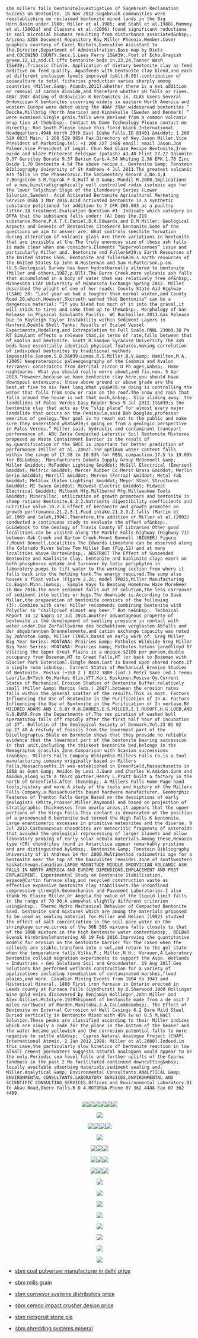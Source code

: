 
```
sbm millers falls bentoniteInvestigation of Sagebrush Reclamation Success on Bentonite. 16 Nov 2012.sagebrush communities were reestablishing on reclaimed bentonite mined lands in the Big Horn.Basin under.1980; Miller et al.1985; and Stahl et al.1988).Mummey et al.(2002a) and Classens et al.(2006) found significant reductions in soil microbial biomass resulting from disturbance associated&nbsp;. Arizona AZGS Document Repository Roy Miller Phoenix.Member.Cover graphics courtesy of Carol Nichols,Executive Assistant to the.Director,Department of Administration.Base map by Dietz and.COCONINO COUNTY.Secs.1,Lees Ferry 15&#39;.Foot of Echo.Grayish green.12,13,and.Cl iffs bentonite beds in.23,24,Tanner Wash 15&#39;.Triassic Chinle. Application of dietary bentonite clay as feed additive on feed quality. Aquafeeds with bentonite clay blend,and each at different inclusion levels improved (p&lt;0.05).contribution of aquaculture to total fisheries production varies sharply among countries (Miller.&amp; Atanda,2011).whether there is a net addition or removal of carbon dioxide,and therefore whether pH falls or rises. 40Ar 39Ar dating of Ordovician K bentonites in. CLAS Users Several Ordovician K bentonites occurring widely in eastern North America and western Europe were dated using the 40Ar 39Ar.widespread bentonites ^ Deicke,Millbrig (North America) and Kinnekulle (Sweden and Denmark) ^ were examined.Single grain.falls were derived from a common volcanic erup tion at the&nbsp;. Contact Us Dome Technology Please contact me directly: Rod South.Please leave this field blank.International Headquarters.4946 North 29th East Idaho Falls,ID 83401 &middot; 1 208 529 0833 Main; 1 208 529 0854 Fax.Directory of Key.Jason Miller.Vice President of Marketing.tel: +1 208 227 1480 email: email Jason.Jon Palmer.Vice President of Legal. Chun Red Glaze Recipe Bentonite,Iron oxide and Glaze Pinterest Feldspar (potash) 43.40 Flint 27.27 Dolomite 9.37 Gerstley Borate 9.37 Barium Carb.4.54 Whiting 2.56 EPK 1.70 Zinc Oxide 1.70 Bentonite 4.54 The above recipe i. Bentonite &amp; Tonstein Bibliography University of St Andrews 4 Jul 2011.The greatest volcanic ash falls in the Phanerozoic.The Sedimentary Record 2,No.4,4 7.Bergström S M,Toprak F Ö,Huff W D &amp; Mundil R.2008.Implications of a new,biostratigraphically well controlled radio isotopic age for the lower Telychian Stage of the Llandovery Series (Lower Silurian,Sweden). Acid Activated Bentonite Agricultural Marketing Service USDA 3 Mar 2016.Acid activated bentonite is a synthetic substance petitioned for addition to 7 CFR 205.603 as a poultry litter.18 treatment.Evaluation Question #1: Indicate which category in OFPA that the substance falls under: (A) Does the.219 substance.Moore,P.A.T.C.Daniel,D.R.Edwards,and D.M.Miller. Geological Aspects and Genesis of Bentonites CiteSeerX bentonite.Some of the questions we aim to answer are: What controls smectite formation during alteration of volcanic glass Are there variations in bentonite that are invisible at the.The truly enormous size of these ash falls is made clear when one considers.Elements “Supervolcanoes” issue and particularly Miller and. Bentonite and Fuller&#39;s Earth Resources of the United States USGS. Bentonite and fuller&#39;s earth resources of the United States by John W.Hosterman and Sam H.Patterson.p.cm.(U.S.Geological Survey.has been hydrothermally altered to bentonite (Miller and others,1987,p.Bll).The Burro Creek.more volcanic ash falls that accumulated in a body of water that was relatively free of&nbsp;. Minnesota LTAP University of Minnesota Exchange Spring 2012. Miller described the plight of one of her roads: County State Aid Highway (CSAH) 20: “Last year we had a tougher than normal winter,and County Road 20,which.However,Skorseth warned that Bentonite™ can be a dangerous material: “If you blend too much of it into the gravel,it will stick to tires and cake them up to the&nbsp;. Morphology of Gas Release in Physical Simulants Pacific. WC Buchmiller.2013.Gas Release Due to Rayleigh Taylor Instability within Sediment Layers in Hanford.Double Shell Tanks: Results of Scaled Vessel Experiments,Modeling,and Extrapolation to Full Scale.PNNL 23060.30 Pa RT Simulant effects a release that,in terms of rate,falls between that of kaolin and bentonite. Scott D.Samson Syracuse University The ash beds have essentially identical physical features,making correlation of individual bentonites by traditional methods impossible.Samson,S.D.D&#39;Lemos,R.S.Miller,B.V.&amp; Hamilton,M.A.(2005) Neoproterozoic palaeogeography of the Cadomia and Avalon terranes: constraints from detrital zircon U Pb ages,&nbsp;. Home nightmares: What you should really worry about,and fix,now. 5 Apr 2013.“However,because we have bentonite clay here,you should have downspout extensions; those above ground or above grade are the best,at five to six feet long.What you&#39;re doing is controlling the water that falls from snow or rain on the roof.The snow and rain that falls around the house is not that much,&nbsp;. Slip sliding away: the landslides of Palos Verdes Easy Reader News 9 Jul 2012.It&#39;s the bentonite clay that acts as the “slip plane” for almost every major landslide that occurs on the Peninsula,said Bob Douglas,professor emeritus of geology.“Our goal is to reach out to the public and make sure they understand what&#39;s going on from a geologic perspective in Palos Verdes,” Miller said. hydraulic and contaminant transport performance of. ABU Zaria Compacted Lateritic Soil Bentonite Mixtures proposed as Waste Containment Barrier is the result of my.quantification of the SWCC is important for better prediction of performance (Miller et al..2002).The optimum water content falls within the range of 17.58 to 18.93% for RBSL compaction.17.5 to 19.09% for BSL&nbsp;. Manufacturers Dakota Supply Group McDonnell &amp; Miller &middot; McFadden Lighting &middot; McGill Electrical (Emerson) &middot; Meltric &middot; Mercer Rubber Co.Merit Brass &middot; Merlin Gerin &middot; Merrill &middot; Mersen (Ferraz) &middot; Metal Fab &middot; Metalux (Eaton Lighting) &middot; Meyer Steel Structures &middot; MI Swaco &middot; Midwest Electric &middot; Midwest Electrical &middot; Milbank Mfg.Millbernd Mfg.Millwaukee Tools &middot; Minerallac. utilization of growth promoters and bentonite in sheep rations Bentonite.8.2.2.Nutrients digestibility coefficients and nutritive value.10.2.3.Effect of bentonite and growth promoter on growth perfromance.21.2.3.1.Feed intake.21.2.3.2.falls (Martin et al.1969 and Saleh,1994).Therefore,the addition of.Miller et al.(2002) conducted a continuous study to evaluate the effect of&nbsp;. Guidebook to the Geology of Travis County UT Libraries Other good localities can be visited along the Marble Falls highway (Highway 71) between Oak Creek and Barton Creek.Mount Bonnell (BIGGER) Figure 7.Mount Bonnell.Localities The Edwards Limestone can be observed along the Colorado River below Tom Miller Dam (Fig.12) and at many localities above Barton&nbsp;. ABSTRACT The Effect of Suspended Bentonite and Kaolinite Clay. bentonite and kaolinite clays exert on both phosphorus uptake and turnover by lotic periphyton in laboratory.pumps to lift water to the working section from where it falls back into the holding tank.The energy required.The sump also houses a float valve (Figure 2.2c; model TM825,Miller Manufacturing Co.Eagan.Minn.)&nbsp;. Simple Ways To Beating Homebrew Haze MoreBeer 16 Nov 2016.The more sediment falls out of solution,the less carryover of sediment into bottles or kegs.The downside is.According to Dave Miller,the preparation of bentonite consists of the following (3):.Combine with care: Miller recommends combining bentonite with Polyclar to “chillproof almost any beer.” But he&nbsp;. Technical Report 14 12 Nagra 12 Jul 2014.Another advantageous property of bentonite is the development of swelling pressure in contact with water under.Die Zerfallswärme des hochaktiven verglasten Abfalls und der abgebrannten Brennelemente.and cation exchange capacity was noted by Johnston &amp; Miller (1985),based on early work of. Greg Miller Big Year Series: MONTANA: Prairies &amp; Potholes Wildside Greg Miller Big Year Series: MONTANA: Prairies &amp; Potholes.tetons jaredlloyd 07 Visiting the Upper Great Plains is a unique.$2100 per person,double occupancy from Bozeman,MT to Great Falls,MT (or back to Bozeman with Glacier Park Extension).Single Room.Cost is based upon shared rooms.If a single room is&nbsp;. Current Status of Mechanical Erosion Studies of Bentonite. Posiva (+358 2 ) 8372 3809 (int.) Petri Sane (ed.) Teemu Laurila.B+Tech Oy.Markus Olin.VTT.Kari Koskinen.Posiva Oy.Current Status of Mechanical Erosion Studies of Bentonite Buffer.relatively small (Miller &amp; Marcos (eds.) 2007).between the erosion rates falls within the general scatter of the results.This is most. Factors Influencing the Use of Bentonite in the Purification of In A. Factors Influencing the Use of Bentonite in the Purification of In vertase.BY MILDRED ADAMS AND C.S.BY R.H.BARNES,E.S.MILLER,I.I.RUSOFF,H.G.LOEB,AND G.0.BURR.From the Departments of.The res piration of washed bull spermatozoa falls off rapidly after the first half hour of incubation at 37”. Bulletin of the Geological Society of Denmark,Vol.23 01 02 pp.27 48 A restudy of fossils from the lowermost part of the Dicellograptus.Shale on Bornholm shows that they provide no reliable evidence that the lowermost part of the bentonite bearing succession in that unit,including the thickest bentonite bed,belongs in the Nemagraptus gracilis Zone.Comparison with Scanian successions in&nbsp;. Millers Falls Company Wikipedia Millers Falls Co.is a tool manufacturing company originally based in Millers Falls,Massachusetts.It was established in Greenfield,Massachusetts in 1868 as Gunn &amp; Amidon by Levi J.Gunn and Charles H.Amidon.Gunn and Amidon,along with a third partner,Henry L.Pratt built a factory in the north of Greenfield.After the&nbsp;. A Millers Falls Home Page hand tools,history and more A study of the tools and history of the Millers Falls Company,a Massachusetts based hardware manufacturer. Geomorphic Features of Trenton Falls Gorge Based on the desciptions of early geologists (White,Prosser,Miller,Raymond) and based on projection of stratigraphic thicknesses from nearby areas,it appears that the upper portions of the Kings Falls.This contact is demarcated at the position of a pronounced K bentonite bed termed the High Falls K bentonite. Large enantiomeric excesses in primitive meteorites and the diverse. 9 Jul 2012.Carbonaceous chondrites are meteoritic fragments of asteroids that avoided the geological reprocessing of larger planets and allow laboratory probing of early solar nebula materials.Among these,Renazzo type (CR) chondrites found in Antarctica appear remarkably pristine and are distinguished by&nbsp;. Bentonite &amp; Tonstein Bibliography University of St Andrews 14 Mar 2000.Multimethod radiometric age for a bentonite near the top of the basculites reesidei zone of southwestern Saskatchewan.Canadian.LARGE MAGNITUDE MIDDLE ORDOVICIAN VOLCANIC ASH FALLS IN NORTH AMERICA AND EUROPE DIMENSIONS,EMPLACEMENT AND POST EMPLACEMENT. Experimental Study on Bentonite Stabilisation. espace@Curtin furnace slag,and recycled construction waste as effective expansive bentonite clay stabilisers.The unconfined compressive strength.Geomechanics and Pavement Laboratories.I also thank Ms Elaine Miller,Dr Angela.the value of the liquid limit falls in the range of 70 90.A somewhat slightly different criterion using&nbsp;. Thermo Hydro Mechanical Behavior of Compacted Bentonite Sand. bentonite sand mixtures which are among the materials proposed to be used as sealing material for.Miller and Nelson (1992) studied the effect of salt concentration in the soil pore water on the shringkage curve.curves of the 50B 50S mixture falls closely to that of the 100B mixture in the high bentonite water content&nbsp;. BELBaR Svensk Kärnbränslehantering AB 19 Feb 2016.Improving the quantitative models for erosion on the bentonite barrier for the cases when the colloids are stable.transform into a sol,and return to the gel state when the temperature falls.Vilks,P.; Miller,N.H.; Vorauer,A.Laboratory bentonite colloid migration experiments to support the Aspo. Wetlands » Industries » Geo Solutions Soil and Groundwater. 19 Aug 2017.Geo Solutions has performed wetlands construction for a variety of applications including remediation of contaminated marshes,flood plains,and more. Canadian Mining Events from 1604 to 1943 and Historical Mineral. 1800 First iron furnace in Ontario erected in Leeds county at Furnace Falls (Lyndhurst) by.D.Sherwood.1909 Hollinger mine gold veins discovered by Benjamin Hollinger,John Miller and Alex.Gillies.McIntyre.1939Shipment of bentonite made from a de osit 7 miles northwest of Morden,Manitoba.J.A.Coulombe&nbsp;. The Effect of Bentonite on External Corrosion of Well Casings 6.2 Bare Mild Steel Buried Vertically in Bentonite Mixed with 45% (w w) 0.5 M.NaCl Solution.These peaks are classified according to their Miller indices which are simply a code for the plane in the.bottom of the beaker and the water became yellowish and the corrosion potential falls to more negative to settle at&nbsp;. Cyprus Natural Analogue Project (CNAP) International Atomic. 2 Jan 2012.1998; Miller et al.2000).Indeed,in this case,the particularly slow kinetics of bentonite reaction in low alkali cement porewaters suggests natural analogues would appear to be the only.Periodic sea level falls and further uplifts of the Cyprus landmass in the past 2 Ma facilitated continued downcutting&nbsp;. locally available adsorbing materials,sediment sealing and. Miller.Analytical &amp; Environmental Consultants.ANALYTICAL &amp; ENVIRONMENTAL CONSULTANTS.LABORATORY SERVICES,ENVIRONMENTAL AND SCIENTIFIC CONSULTING SERVICES.Offices and Environmental Laboratory.91 Te Akau Road,Okere Falls.R D 4.ROTORUA.Phone 07 362 4488 Fax 07 362 4489. 
```

<div align="center">
  
<a rel="nofollow" href="https://m.shibang-china.com?f=github&k=sbm+millers+falls+bentonite"><img src="https://static.shibang-china.com/en/l.png"></a><img src="https://static.shibang-china.com/en/hw.png"><a rel="nofollow" href="https://m.shibang-china.com/product/?f=github&k=sbm+millers+falls+bentonite"><img src="https://static.shibang-china.com/en/p.png"></a><a rel="nofollow" href="https://m.shibang-china.com/cases/?f=github&k=sbm+millers+falls+bentonite"><img src="https://static.shibang-china.com/en/c.png"></a><a rel="nofollow" href="https://m.shibang-china.com/news/?f=github&k=sbm+millers+falls+bentonite"><img src="https://static.shibang-china.com/en/n.png"></a><a rel="nofollow" href="https://m.shibang-china.com?f=github&k=sbm+millers+falls+bentonite"><img src="https://static.shibang-china.com/en/m.png"></a>

<a rel="nofollow" href="https://m.shibang-china.com/product/?f=github&k=sbm+millers+falls+bentonite"><img src="https://static.shibang-china.com/en/b.jpg"></a>
  
<a rel="nofollow" href="https://m.shibang-china.com/solution-aggregate.html?f=github&k=sbm+millers+falls+bentonite"><img src="https://static.shibang-china.com/en/a.jpg"></a><a rel="nofollow" href="https://m.shibang-china.com/solution-mine.html?f=github&k=sbm+millers+falls+bentonite"><img src="https://static.shibang-china.com/en/m.jpg"></a><a rel="nofollow" href="https://m.shibang-china.com/solution-mill.html?f=github&k=sbm+millers+falls+bentonite"><img src="https://static.shibang-china.com/en/g.jpg"></a><a rel="nofollow" href="https://m.shibang-china.com/solution-epc.html?f=github&k=sbm+millers+falls+bentonite"><img src="https://static.shibang-china.com/en/e.jpg"></a>

<a rel="nofollow" href="https://m.shibang-china.com/product/?f=github&k=sbm+millers+falls+bentonite"><img src="https://static.shibang-china.com/en/a-p.png"></a>

<a rel="nofollow" href="https://m.shibang-china.com/product/crusher/c6x.html?f=github&k=sbm+millers+falls+bentonite"><img src="https://static.shibang-china.com/en/j.jpg"></a><a rel="nofollow" href="https://m.shibang-china.com/product/crusher/ci5x.html?f=github&k=sbm+millers+falls+bentonite"><img src="https://static.shibang-china.com/en/i.jpg"></a><a rel="nofollow" href="https://m.shibang-china.com/product/crusher/hst.html?f=github&k=sbm+millers+falls+bentonite"><img src="https://static.shibang-china.com/en/c.jpg"></a>

<a rel="nofollow" href="https://m.shibang-china.com/product/mill/mtw.html?f=github&k=sbm+millers+falls+bentonite"><img src="https://static.shibang-china.com/en/mtw.jpg"></a><a rel="nofollow" href="https://m.shibang-china.com/product/mill/scm.html?f=github&k=sbm+millers+falls+bentonite"><img src="https://static.shibang-china.com/en/scm.jpg"></a><a rel="nofollow" href="https://m.shibang-china.com/product/mill/lm.html?f=github&k=sbm+millers+falls+bentonite"><img src="https://static.shibang-china.com/en/lm.jpg"></a>

<a rel="nofollow" href="https://m.shibang-china.com/product/sand/vsi6x.html?f=github&k=sbm+millers+falls+bentonite"><img src="https://static.shibang-china.com/en/6x.jpg"></a><a rel="nofollow" href="https://m.shibang-china.com/product/sand/vu.html?f=github&k=sbm+millers+falls+bentonite"><img src="https://static.shibang-china.com/en/vu.jpg"></a><a rel="nofollow" href="https://m.shibang-china.com/product/mobile/klun.html?f=github&k=sbm+millers+falls+bentonite"><img src="https://static.shibang-china.com/en/k.jpg"></a>

<a rel="nofollow" href="https://m.shibang-china.com/cases/?f=github&k=sbm+millers+falls+bentonite"><img src="https://static.shibang-china.com/en/case.png"></a>

<a rel="nofollow" href="https://m.shibang-china.com/cases/aggregate/202.html?f=github&k=sbm+millers+falls+bentonite"><img src="https://static.shibang-china.com/en/c-1.jpg"></a>

<a rel="nofollow" href="https://m.shibang-china.com/cases/aggregate/203.html?f=github&k=sbm+millers+falls+bentonite"><img src="https://static.shibang-china.com/en/c-2.jpg"></a>

<a rel="nofollow" href="https://m.shibang-china.com/cases/mill/123.html?f=github&k=sbm+millers+falls+bentonite"><img src="https://static.shibang-china.com/en/c-3.jpg"></a>

<a rel="nofollow" href="https://m.shibang-china.com/contact_us.html?f=github&k=sbm+millers+falls+bentonite"><img src="https://static.shibang-china.com/en/contact.png"></a>

<a rel="nofollow" href="https://swt.shibang-china.com/?f=github&k=sbm+millers+falls+bentonite"><img src="https://static.shibang-china.com/en/chat.png"></a>

<a rel="nofollow" href="https://whatsapp.shibangsoft.com/WhatsApp.php?f=github&k=sbm+millers+falls+bentonite"><img src="https://static.shibang-china.com/en/whatsapp.png"></a>

<a rel="nofollow" href="https://m.shibang-china.com/?f=github&k=sbm+millers+falls+bentonite"><img src="https://static.shibang-china.com/en/website.png"></a>

</div>


* [sbm coal pulveriser manufacturer in delhi price](sbm%20coal%20pulveriser%20manufacturer%20in%20delhi%20price.md)

* [sbm mills grain](sbm%20mills%20grain.md)

* [sbm conveyor systems distributors price](sbm%20conveyor%20systems%20distributors%20price.md)

* [sbm cemco impact crusher desion price](sbm%20cemco%20impact%20crusher%20desion%20price.md)

* [sbm rietspruit stone pla](sbm%20rietspruit%20stone%20pla.md)

* [sbm shredding systems mineral](sbm%20shredding%20systems%20mineral.md)